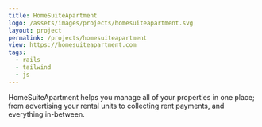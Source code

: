```yaml
---
title: HomeSuiteApartment
logo: /assets/images/projects/homesuiteapartment.svg
layout: project
permalink: /projects/homesuiteapartment
view: https://homesuiteapartment.com
tags:
  - rails
  - tailwind
  - js
---
```


HomeSuiteApartment helps you manage all of your properties in one place; from advertising your rental units to collecting rent payments, and everything in-between.
